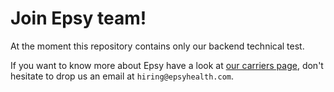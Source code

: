 # Join Epsy team!

At the moment this repository contains only our backend technical test. 

If you want to know more about Epsy have a look at [our carriers page](https://epsyhealth.com/careers), don't hesitate to drop us an email at `hiring@epsyhealth.com`.
